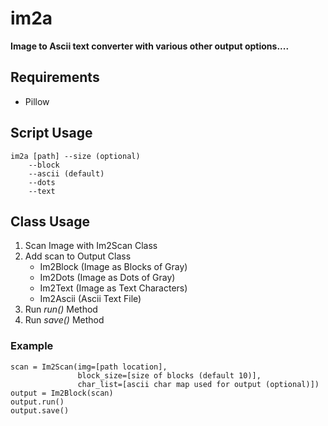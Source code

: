 # im2a
__Image to Ascii text converter with various other output options....__

## Requirements

- Pillow

## Script Usage

```
im2a [path] --size (optional)
    --block
    --ascii (default)
    --dots
    --text
```

## Class Usage

1. Scan Image with Im2Scan Class
2. Add scan to Output Class
    * Im2Block (Image as Blocks of Gray)
    * Im2Dots (Image as Dots of Gray)
    * Im2Text (Image as Text Characters)
    * Im2Ascii (Ascii Text File)
3. Run _run()_ Method
4. Run _save()_ Method

### Example

```
scan = Im2Scan(img=[path location], 
               block_size=[size of blocks (default 10)], 
               char_list=[ascii char map used for output (optional)])
output = Im2Block(scan)
output.run()
output.save()
```



